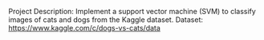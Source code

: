 Project Description:
Implement a support vector machine (SVM) to classify images of cats and dogs from the Kaggle dataset.
Dataset: 
https://www.kaggle.com/c/dogs-vs-cats/data 
